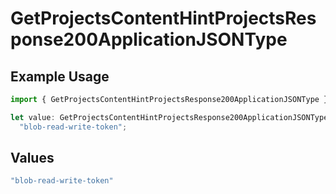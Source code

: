 # GetProjectsContentHintProjectsResponse200ApplicationJSONType

## Example Usage

```typescript
import { GetProjectsContentHintProjectsResponse200ApplicationJSONType } from "@vercel/sdk/models/operations/getprojects.js";

let value: GetProjectsContentHintProjectsResponse200ApplicationJSONType =
  "blob-read-write-token";
```

## Values

```typescript
"blob-read-write-token"
```